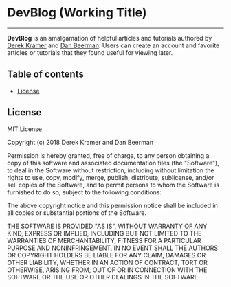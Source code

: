 <!-- ![SpaceXaminer](readme-src/banner.png)   -->

<!-- # [SpaceXaminer](https://www.github.com/derekkramer/spacexaminer "SpaceXaminer") -->
# DevBlog (Working Title)

<!-- [![Build Status](https://travis-ci.org/derekkramer/spacexaminer.svg?branch=master)](https://travis-ci.org/derekkramer/spacexaminer)
[![GitHub release](https://img.shields.io/github/release/derekkramer/spacexaminer.svg)]()
[![Code Climate](https://codeclimate.com/github/derekkramer/spacexaminer/badges/gpa.svg)](https://codeclimate.com/github/derekkramer/spacexaminer)
[![Issue Count](https://codeclimate.com/github/derekkramer/spacexaminer/badges/issue_count.svg)](https://codeclimate.com/github/derekkramer/spacexaminer)
[![dependencies Status](https://david-dm.org/expressjs/express/status.svg)](https://david-dm.org/expressjs/express)
[![FOSSA Status](https://app.fossa.io/api/projects/git%2Bhttps%3A%2F%2Fgithub.com%2Fderekkramer%2Fspacexaminer.svg?type=shield)](https://app.fossa.io/projects/git%2Bhttps%3A%2F%2Fgithub.com%2Fderekkramer%2Fspacexaminer?ref=badge_shield) -->

<!-- [![Github All Releases](https://img.shields.io/github/downloads/derekkramer/spacexaminer/total.svg)]() -->

---

**DevBlog** is an amalgamation of helpful articles and tutorials authored by [Derek Kramer](https://github.com/derekkramer) and [Dan Beerman](https://github.com/lebeerman). Users can create an account and favorite articles or tutorials that they found useful for viewing later.

<!-- ![Screenshot](readme-src/spacexaminer-screenshot-shadow.png) -->

## Table of contents

<!-- - [Installation for Development](#Installation)
- [Community Resources](#Resources) -->
- [License](#License)

<!-- ## <a name="Installation"><a>Installation for Development

First ensure that you have Node and Git installed by entering:

```
$ brew update
$ brew install node
$ brew install git
```

Then, navigate into the directory where you want to clone the repository and enter:

```
$ git clone https://www.github.com/derekkramer/spacexaminer
```

Finally, navigate into the repository directory and install dependencies and run the build:

```
$ npm install
$ npm start
```

## <a name="Resources"><a>Community Resources

##### &emsp;&emsp;&emsp;&emsp;&emsp; [<img src="https://upload.wikimedia.org/wikipedia/commons/thumb/7/7e/Node.js_logo_2015.svg/591px-Node.js_logo_2015.svg.png" height="50" align="top">](https://nodejs.org)
##### &emsp;&emsp;&emsp;&emsp;&emsp; [<img src="http://www.amt.in/img/services/express.png" height="50" align="top">](https://expressjs.com)
##### &emsp;&emsp;&emsp;&emsp;&emsp; [<img src="http://www.pixelstech.net/article/images/three_logo.jpg" height="50" align="top">](https://threejs.org)
##### &emsp;&emsp;&emsp;&emsp;&emsp; [<img src="https://upload.wikimedia.org/wikipedia/commons/thumb/2/25/WebGL_Logo.svg/1443px-WebGL_Logo.svg.png" height="50" align="top">](https://www.khronos.org/webgl/) -->

## <a name="License"><a>License

MIT License

Copyright (c) 2018 Derek Kramer and Dan Beerman

Permission is hereby granted, free of charge, to any person obtaining a copy of this software and associated documentation files (the "Software"), to deal in the Software without restriction, including without limitation the rights to use, copy, modify, merge, publish, distribute, sublicense, and/or sell copies of the Software, and to permit persons to whom the Software is furnished to do so, subject to the following conditions:

The above copyright notice and this permission notice shall be included in all copies or substantial portions of the Software.

THE SOFTWARE IS PROVIDED "AS IS", WITHOUT WARRANTY OF ANY KIND, EXPRESS OR IMPLIED, INCLUDING BUT NOT LIMITED TO THE WARRANTIES OF MERCHANTABILITY, FITNESS FOR A PARTICULAR PURPOSE AND NONINFRINGEMENT. IN NO EVENT SHALL THE AUTHORS OR COPYRIGHT HOLDERS BE LIABLE FOR ANY CLAIM, DAMAGES OR OTHER LIABILITY, WHETHER IN AN ACTION OF CONTRACT, TORT OR OTHERWISE, ARISING FROM, OUT OF OR IN CONNECTION WITH THE SOFTWARE OR THE USE OR OTHER DEALINGS IN THE SOFTWARE.
